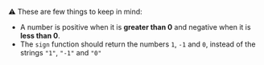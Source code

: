 :warning: These are few things to keep in mind:

* A number is positive when it is **greater than 0** and negative when it is **less than 0**.
* The `sign` function should return the numbers `1`, `-1` and `0`, instead of the strings `"1"`, `"-1"` and `"0"`
